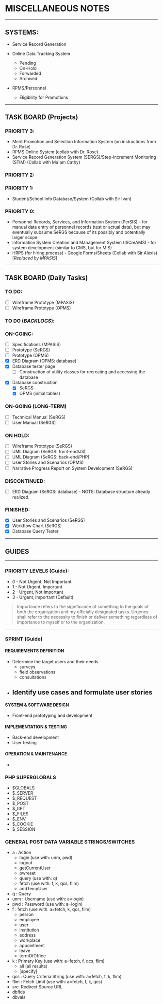 # MISCELLANEOUS NOTES
___

## SYSTEMS:

* Service Record Generation

* Online Data Tracking System
  - Pending
  - On-Hold
  - Forwarded
  - Archived

* RPMS/Personnel
  - Eligibility for Promotions

___

## TASK BOARD (Projects)

### PRIORITY 3:
* Merit Promotion and Selection Information System (on instructions from Dr. Rose)
* RPMS Online System (collab with Dr. Rose)
* Service Record Generation System (SERGS)/Step-Increment Monitoring (STIM) (Collab with Ma'am Cathy)

### PRIORITY 2:


### PRIORITY 1:
* Student/School Info Database/System (Collab with Sir Ivan)

### PRIORITY 0:
* Personnel Records, Services, and Information System (PerSIS) - for manual data entry of personnel records (test or actual data), but may eventually subsume SeRGS because of its possibly and potentially larger scope
* Information System Creation and Management System (ISCreAMS) - for system development (similar to CMS, but for MIS)
* HRPS (for hiring process) - Google Forms/Sheets (Collab with Sir Alexis) [*Replaced by MPASIS*]

___

## TASK BOARD (Daily Tasks)

### TO DO:
* [ ] Wireframe Prototype (MPASIS)
* [ ] Wireframe Prototype (OPMS)

### TO DO (*BACKLOGS*):

### ON-GOING:
* [ ] Specifications (MPASIS)
* [ ] Prototype (SeRGS)
* [ ] Prototype (OPMS)
* [x] ERD Diagram (OPMS: database)
* [x] Database tester page
  * [ ] Construction of utility classes for recreating and accessing the database
* [x] Database construction
  * [x] SeRGS
  * [x] OPMS (initial tables)

### ON-GOING (LONG-TERM)
* [ ] Technical Manual (SeRGS)
* [ ] User Manual (SeRGS)

### ON HOLD:
* [ ] Wireframe Prototype (SeRGS)
* [ ] UML Diagram (SeRGS: front-end/JS)
* [ ] UML Diagram (SeRGS: back-end/PHP)
* [ ] User Stories and Scenarios (OPMS)
* [ ] Narrative Progress Report on System Development (SeRGS)

### DISCONTINUED:
* [ ] ERD Diagram (SeRGS: database) - NOTE: Database structure already realized.

### FINISHED:
* [x] User Stories and Scenarios (SeRGS)
* [x] Workflow Chart (SeRGS)
* [x] Database Query Tester
___

## GUIDES
___

### PRIORITY LEVELS (Guide):

* 0 - Not Urgent, Not Important
* 1 - Not Urgent, Important
* 2 - Urgent, Not Important
* 3 - Urgent, Important (Default)

> Importance refers to the significance of something to the goals of both the organization and my officially designated tasks. Urgency shall refer to the necessity to finish or deliver something regardless of importance to myself or to the organization.
___

### SPRINT (Guide)

#### REQUIREMENTS DEFINITION
- Determine the target users and their needs
  - surveys
  - field observations
  - consultations
- Identify use cases and formulate user stories
  - 

#### SYSTEM & SOFTWARE DESIGN
- Front-end prototyping and development

#### IMPLEMENTATION & TESTING
- Back-end development
- User testing

#### OPERATION & MAINTENANCE
-

### PHP SUPERGLOBALS
- $GLOBALS
- $_SERVER
- $_REQUEST
- $_POST
- $_GET
- $_FILES
- $_ENV
- $_COOKIE
- $_SESSION

### GENERAL POST DATA VARIABLE STRINGS/SWITCHES
- a : Action
  - login (use with: unm, pwd)
  - logout
  - getCurrentUser
  - pwreset
  - query (use with: q)
  - fetch (use with: f, k, qcs, flim)
  - addTempUser
- q : Query
- unm : Username (use with: a=login)
- pwd : Password (use with: a=login)
- f : fetch (use with: a=fetch, k, qcs, flim)
  - person
  - employee
  - user
  - institution
  - address
  - workplace
  - appointment
  - leave
  - termOfOffice
- k : Primary Key (use with: a=fetch, f, qcs, flim)
  - all (all results)
  - [specify]
- qcs : Query Criteria String (use with: a=fetch, f, k, flim)
- flim : Fetch Limit (use with: a=fetch, f, k, qcs)
- src: Redirect Source URL
- dbflds
- dbvals
